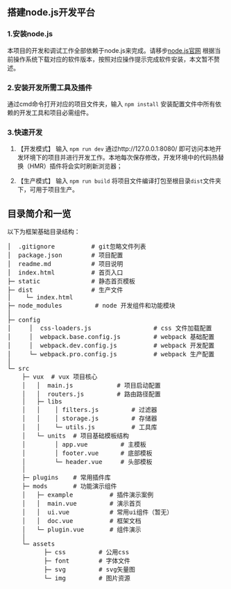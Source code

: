 ## 搭建node.js开发平台



### 1.安装node.js
本项目的开发和调试工作全部依赖于node.js来完成。请移步[node.js官网](https://nodejs.org/en/) 根据当前操作系统下载对应的软件版本，按照对应操作提示完成软件安装，本文暂不赘述。


### 2.安装开发所需工具及插件
通过cmd命令打开对应的项目文件夹，输入 ```npm install``` 安装配置文件中所有依赖的开发工具和项目必需组件。

### 3.快速开发
1. 【开发模式】  输入 ```npm run dev```  通过http://127.0.0.1:8080/ 即可访问本地开发环境下的项目并进行开发工作。本地每次保存修改，开发环境中的代码热替换（HMR）插件将会实时刷新浏览器；

2. 【生产模式】 输入 ```npm run build``` 将项目文件编译打包至根目录```dist```文件夹下，可用于项目生产。




## 目录简介和一览

以下为框架基础目录结构：

<pre>
│  .gitignore          # git忽略文件列表
│  package.json        # 项目配置
│  readme.md           # 项目说明
│  index.html          # 首页入口
├─ static              # 静态首页模板
├─ dist                # 生产文件
│    └─ index.html
├─ node_modules         # node 开发组件和功能模块
│
├─ config
│     │  css-loaders.js                 # css 文件加载配置
│     │  webpack.base.config.js         # webpack 基础配置
│     │  webpack.dev.config.js          # webpack 开发配置
│     └─ webpack.pro.config.js          # webpack 生产配置
│
└─ src
    ├─ vux  # vux 项目核心
    │   │  main.js            # 项目启动配置
    │   │  routers.js         # 路由路径配置
    │   ├─ libs
    │   │    │ filters.js         # 过滤器
    │   │    │ storage.js         # 存储器
    │   │    └─ utils.js          # 工具库
    │   └─ units  # 项目基础模板结构
    │        │ app.vue         # 主模板
    │        │ footer.vue      # 底部模板
    │        └─ header.vue     # 头部模板
    │
    ├─ plugins    # 常用插件库
    ├─ mods       # 功能演示组件  
    │   ├─ example          # 插件演示案例
    │   │  main.vue         # 演示首页
    │   │  ui.vue           # 常用ui组件（暂无）
    │   │  doc.vue          # 框架文档 
    │   └─ plugin.vue       # 组件演示
    │
    └─ assets                  
          ├─ css         # 公用css
    	  ├─ font        # 字体文件
          ├─ svg         # svg矢量图
    	  └─ img         # 图片资源
</pre>










